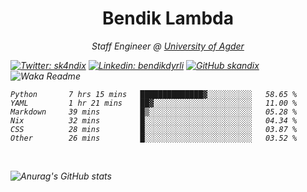 <h1 align="center"> Bendik Lambda </h1>
<p align="center"><em>Staff Engineer @ <a href="http://www.uia.no">University of Agder</a></p>



[![Twitter: sk4ndix](https://img.shields.io/twitter/follow/sk4ndix?style=social)](https://twitter.com/sk4ndix)
[![Linkedin: bendikdyrli](https://img.shields.io/badge/-bendikdyrli-blue?style=flat-square&logo=Linkedin&logoColor=white&link=https://www.linkedin.com/in/bendikdyrli/)](https://www.linkedin.com/in/bendikdyrli/)
[![GitHub skandix](https://img.shields.io/github/followers/skandix?label=follow&style=social)](https://github.com/skandix)
![Waka Readme](https://github.com/skandix/skandix/workflows/Waka%20Readme/badge.svg)


<!--START_SECTION:waka-->

```text
Python       7 hrs 15 mins   ██████████████▓░░░░░░░░░░   58.65 %
YAML         1 hr 21 mins    ██▓░░░░░░░░░░░░░░░░░░░░░░   11.00 %
Markdown     39 mins         █▒░░░░░░░░░░░░░░░░░░░░░░░   05.28 %
Nix          32 mins         █░░░░░░░░░░░░░░░░░░░░░░░░   04.34 %
CSS          28 mins         █░░░░░░░░░░░░░░░░░░░░░░░░   03.87 %
Other        26 mins         █░░░░░░░░░░░░░░░░░░░░░░░░   03.52 %
```

<!--END_SECTION:waka-->

  <br>
  
![Anurag's GitHub stats](https://github-readme-stats.vercel.app/api?username=skandix&show_icons=true&theme=tokyonight)


